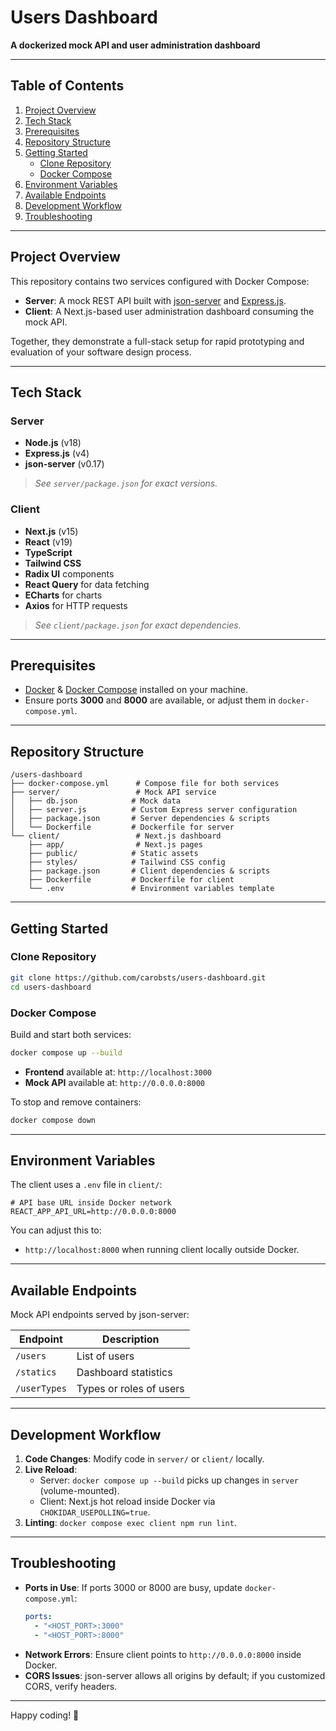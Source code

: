 # Users Dashboard

**A dockerized mock API and user administration dashboard**

---

## Table of Contents
1. [Project Overview](#project-overview)
2. [Tech Stack](#tech-stack)
3. [Prerequisites](#prerequisites)
4. [Repository Structure](#repository-structure)
5. [Getting Started](#getting-started)
   - [Clone Repository](#clone-repository)
   - [Docker Compose](#docker-compose)
6. [Environment Variables](#environment-variables)
7. [Available Endpoints](#available-endpoints)
8. [Development Workflow](#development-workflow)
9. [Troubleshooting](#troubleshooting)

---

## Project Overview
This repository contains two services configured with Docker Compose:

- **Server**: A mock REST API built with [json-server](https://github.com/typicode/json-server) and [Express.js](https://expressjs.com/).
- **Client**: A Next.js-based user administration dashboard consuming the mock API.

Together, they demonstrate a full-stack setup for rapid prototyping and evaluation of your software design process.

---

## Tech Stack

### Server
- **Node.js** (v18)
- **Express.js** (v4)
- **json-server** (v0.17)

> _See `server/package.json` for exact versions._

### Client
- **Next.js** (v15)
- **React** (v19)
- **TypeScript**
- **Tailwind CSS**
- **Radix UI** components
- **React Query** for data fetching
- **ECharts** for charts
- **Axios** for HTTP requests

> _See `client/package.json` for exact dependencies._

---

## Prerequisites

- [Docker](https://www.docker.com/) & [Docker Compose](https://docs.docker.com/compose/) installed on your machine.
- Ensure ports **3000** and **8000** are available, or adjust them in `docker-compose.yml`.

---

## Repository Structure

```
/users-dashboard
├── docker-compose.yml      # Compose file for both services
├── server/                 # Mock API service
│   ├── db.json            # Mock data
│   ├── server.js          # Custom Express server configuration
│   ├── package.json       # Server dependencies & scripts
│   └── Dockerfile         # Dockerfile for server
└── client/                 # Next.js dashboard
    ├── app/                # Next.js pages
    ├── public/            # Static assets
    ├── styles/            # Tailwind CSS config
    ├── package.json       # Client dependencies & scripts
    ├── Dockerfile         # Dockerfile for client
    └── .env               # Environment variables template
```

---

## Getting Started

### Clone Repository
```bash
git clone https://github.com/carobsts/users-dashboard.git
cd users-dashboard
```

### Docker Compose
Build and start both services:
```bash
docker compose up --build
```

- **Frontend** available at:  `http://localhost:3000`
- **Mock API** available at: `http://0.0.0.0:8000`

To stop and remove containers:
```bash
docker compose down
```

---

## Environment Variables

The client uses a `.env` file in `client/`:
```env
# API base URL inside Docker network
REACT_APP_API_URL=http://0.0.0.0:8000
```

You can adjust this to:
- `http://localhost:8000` when running client locally outside Docker.

---

## Available Endpoints

Mock API endpoints served by json-server:

| Endpoint      | Description                   |
|---------------|-------------------------------|
| `/users`      | List of users                 |
| `/statics`    | Dashboard statistics          |
| `/userTypes`  | Types or roles of users       |

---

## Development Workflow

1. **Code Changes**: Modify code in `server/` or `client/` locally.
2. **Live Reload**:
   - Server: `docker compose up --build` picks up changes in `server` (volume-mounted).
   - Client: Next.js hot reload inside Docker via `CHOKIDAR_USEPOLLING=true`.
3. **Linting**: `docker compose exec client npm run lint`.

---

## Troubleshooting

- **Ports in Use**: If ports 3000 or 8000 are busy, update `docker-compose.yml`:
  ```yaml
  ports:
    - "<HOST_PORT>:3000"
    - "<HOST_PORT>:8000"
  ```
- **Network Errors**: Ensure client points to `http://0.0.0.0:8000` inside Docker.
- **CORS Issues**: json-server allows all origins by default; if you customized CORS, verify headers.

---

Happy coding! 🚀
